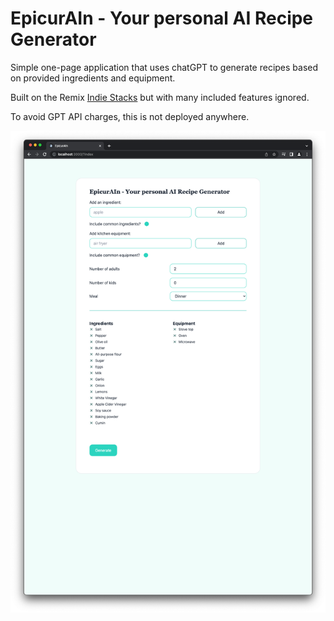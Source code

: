 # EpicurAIn - Your personal AI Recipe Generator

Simple one-page application that uses chatGPT to generate recipes based on provided ingredients and equipment. 

Built on the Remix [Indie Stacks](https://github.com/remix-run/indie-stack) but with many included features ignored.

To avoid GPT API charges, this is not deployed anywhere.

![screenshot](./public/recipe-gen.png)
